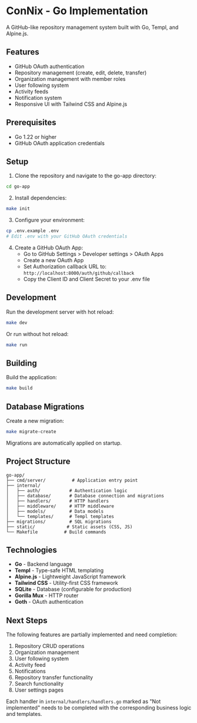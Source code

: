 # ConNix - Go Implementation

A GitHub-like repository management system built with Go, Templ, and Alpine.js.

## Features

- GitHub OAuth authentication
- Repository management (create, edit, delete, transfer)
- Organization management with member roles
- User following system
- Activity feeds
- Notification system
- Responsive UI with Tailwind CSS and Alpine.js

## Prerequisites

- Go 1.22 or higher
- GitHub OAuth application credentials

## Setup

1. Clone the repository and navigate to the go-app directory:
```bash
cd go-app
```

2. Install dependencies:
```bash
make init
```

3. Configure your environment:
```bash
cp .env.example .env
# Edit .env with your GitHub OAuth credentials
```

4. Create a GitHub OAuth App:
   - Go to GitHub Settings > Developer settings > OAuth Apps
   - Create a new OAuth App
   - Set Authorization callback URL to: `http://localhost:8000/auth/github/callback`
   - Copy the Client ID and Client Secret to your .env file

## Development

Run the development server with hot reload:
```bash
make dev
```

Or run without hot reload:
```bash
make run
```

## Building

Build the application:
```bash
make build
```

## Database Migrations

Create a new migration:
```bash
make migrate-create
```

Migrations are automatically applied on startup.

## Project Structure

```
go-app/
├── cmd/server/          # Application entry point
├── internal/
│   ├── auth/           # Authentication logic
│   ├── database/       # Database connection and migrations
│   ├── handlers/       # HTTP handlers
│   ├── middleware/     # HTTP middleware
│   ├── models/         # Data models
│   └── templates/      # Templ templates
├── migrations/         # SQL migrations
├── static/            # Static assets (CSS, JS)
└── Makefile          # Build commands
```

## Technologies

- **Go** - Backend language
- **Templ** - Type-safe HTML templating
- **Alpine.js** - Lightweight JavaScript framework
- **Tailwind CSS** - Utility-first CSS framework
- **SQLite** - Database (configurable for production)
- **Gorilla Mux** - HTTP router
- **Goth** - OAuth authentication

## Next Steps

The following features are partially implemented and need completion:

1. Repository CRUD operations
2. Organization management
3. User following system
4. Activity feed
5. Notifications
6. Repository transfer functionality
7. Search functionality
8. User settings pages

Each handler in `internal/handlers/handlers.go` marked as "Not implemented" needs to be completed with the corresponding business logic and templates.